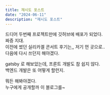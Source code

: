 ```yaml
---
title: 재시도 포스트
date: "2024-06-11"
description: "재시도 포스트"
---
```


드디어 두번째 프로젝트만에 깃허브에 배포가 되었다.   
짜증 지대.   
이전에 썼던 실리카겔 콘서트 후기는,, 저기 먼 곳으로..   
다음에 다시 쓰던지 해야겠다.   

gatsby 로 해보았는데, 프론트 개발도 참 쉽지 않다.   
백엔드 개발은 또 어떻게 할런지.   

뭐든 해봐야겠다.   
누구에게 공개할까 이 블로그를~
